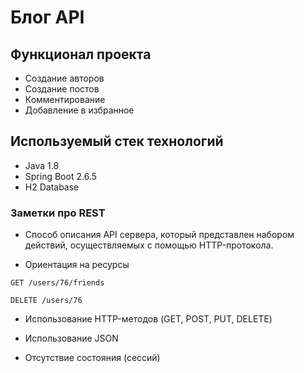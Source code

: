 # Блог API

## Функционал проекта

- Создание авторов
- Создание постов
- Комментирование
- Добавление в избранное

## Используемый стек технологий

- Java 1.8
- Spring Boot 2.6.5
- H2 Database

### Заметки про REST

* Способ описания API сервера, который представлен набором действий, осуществляемых с помощью HTTP-протокола.

- Ориентация на ресурсы

```
GET /users/76/friends

DELETE /users/76
```

- Использование HTTP-методов (GET, POST, PUT, DELETE)

- Использование JSON

- Отсутствие состояния (сессий)